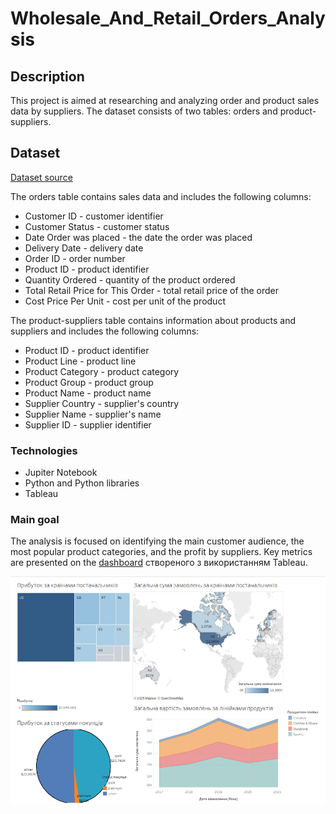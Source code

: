 # Wholesale_And_Retail_Orders_Analysis

## Description
This project is aimed at researching and analyzing order and product sales data by suppliers.
The dataset consists of two tables: orders and product-suppliers.

## Dataset
[Dataset source](https://www.kaggle.com/datasets/gabrielsantello/wholesale-and-retail-orders-dataset?select=product-supplier.csv)

The orders table contains sales data and includes the following columns:
- Customer ID - customer identifier
- Customer Status - customer status
- Date Order was placed - the date the order was placed
- Delivery Date - delivery date
- Order ID - order number
- Product ID - product identifier
- Quantity Ordered - quantity of the product ordered
- Total Retail Price for This Order - total retail price of the order
- Cost Price Per Unit - cost per unit of the product

The product-suppliers table contains information about products and suppliers and includes the following columns:
- Product ID - product identifier
- Product Line - product line
- Product Category - product category
- Product Group -  product group
- Product Name - product name
- Supplier Country - supplier's country
- Supplier Name - supplier's name
- Supplier ID - supplier identifier


### Technologies
- Jupiter Notebook
- Python and Python libraries
- Tableau


### Main goal

The analysis is focused on identifying the main customer audience, the most popular product categories, and the profit by suppliers.
Key metrics are presented on the [dashboard](https://public.tableau.com/app/profile/margarita.saman/viz/Final_project_17433381473000/Dashboard1?publish=yes) створеного з використанням Tableau.

![img_1.png](screenshots/img_1.png)